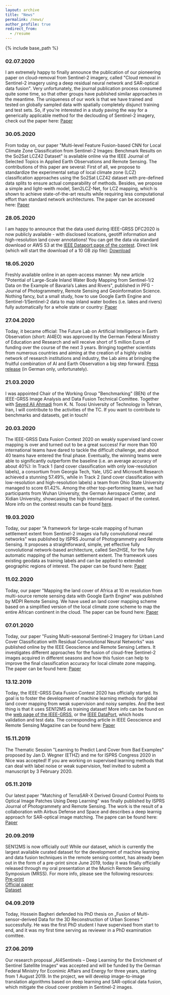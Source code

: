 ```yaml
---
layout: archive
title: "News"
permalink: /news/
author_profile: true
redirect_from:
  - /resume
---
```


{% include base_path %}

### 02.07.2020
I am extremely happy to finally announce the publication of our pioneering paper on cloud-removal from Sentinel-2 imagery, called "Cloud removal in Sentinel-2 imagery using a deep residual neural network and SAR-optical data fusion". Very unfortunately, the journal publication process consumed quite some time, so that other groups have published similar approaches in the meantime. The uniqueness of our work is that we have trained and tested on globally sampled data with spatially completely disjunct training and test sets. So, if you're interested in a study paving the way for a generically applicable method for the declouding of Sentinel-2 imagery, check out the paper here: [Paper](https://www.sciencedirect.com/science/article/pii/S0924271620301398)

### 30.05.2020 
From today on, our paper "Multi-level Feature Fusion-based CNN for Local Climate Zone Classification from Sentinel-2 Images: Benchmark Results on the So2Sat LCZ42 Dataset" is available online via the IEEE Journal of Selected Topics in Applied Earth Observations and Remote Sensing. The contributions of this paper are several: First of all, we propose to standardize the experimental setup of local climate zone (LCZ) classification approaches using the So2Sat LCZ42 dataset with pre-defined data splits to ensure actual comparability of methods. Besides, we propose a simple and light-weith model, Sen2LCZ-Net, for LCZ mapping, which is shown to achieve state-of-the-art results while requiring less computational effort than standard network architectures. The paper can be accessed here: [Paper](https://ieeexplore.ieee.org/document/9103196)

### 28.05.2020
I am happy to announce that the data used during IEEE-GRSS DFC2020 is now publicly available - with disclosed locations, geotiff information and high-resolution land cover annotations!
You can get the data via standard download or AWS S3 at the [IEEE Dataport page of the contest](https://ieee-dataport.org/competitions/2020-ieee-grss-data-fusion-contest).
Direct link (which will start the download of a 10 GB zip file): [Download](https://ieee-dataport.s3.amazonaws.com/competition/17534/DFC_Public_Dataset.zip?X-Amz-Algorithm=AWS4-HMAC-SHA256&X-Amz-Credential=AKIAJOHYI4KJCE6Q7MIQ%2F20200602%2Fus-east-1%2Fs3%2Faws4_request&X-Amz-Date=20200602T071920Z&X-Amz-SignedHeaders=Host&X-Amz-Expires=3600&X-Amz-Signature=6c9f5fc8a28bee60c1148667a8de762fc2c0a6677403cb0f5fe044355aa1d46c)

### 18.05.2020
Freshly available online in an open-access manner: My new article "Potential of Large-Scale Inland Water Body Mapping from Sentinel-1/2 Data on the Example of Bavaria’s Lakes and Rivers", published in PFG - Journal of Photogrammetry, Remote Sensing and Geoinformation Science. Nothing fancy, but a small study, how to use Google Earth Engine and Sentinel-1/Sentinel-2 data to map inland water bodies (i.e. lakes and rivers) fully automatically for a whole state or country: [Paper](https://link.springer.com/article/10.1007/s41064-020-00111-2?wt_mc=Internal.Event.1.SEM.ArticleAuthorOnlineFirst)

### 27.04.2020
Today, it became official: The Future Lab on Artificial Intelligence in Earth Observation (short: AI4EO) was approved by the German Federal Ministry of Education and Research and will receive short of 5 million Euros of funding over the course of the next 3 years. Bringing together scientists from numerous countries and aiming at the creation of a highly visible network of research institutions and industry, the Lab aims at bringing the fruitful combination of AI and Earth Observation a big step forward. [Press release](https://www.bmbf.de/de/karliczek-mit-internationalen-zukunftslaboren-ki-standort-deutschland-staerken-11498.html?pk_campaign=RSS&pk_kwd=Pressemeldung) (in German only, unfortunately). 

### 21.03.2020
I was appointed Chair of the Working Group "Benchmarking" (BEN) of the IEEE-GRSS Image Analysis and Data Fusion Technical Comittee. Together with [Seyed Ali Ahmadi](https://www.researchgate.net/profile/Sali_Ahmadi) from K. N. Toosi University of Technology in Tehran, Iran, I will contribute to the activities of the TC. If you want to contribute to benchmarks and datasets, get in touch!  

### 20.03.2020
The IEEE-GRSS Data Fusion Contest 2020 on weakly supervised land cover mapping is over and turned out to be a great success! Far more than 100 international teams have dared to tackle the difficult challenge, and about 40 teams have entered the final phase. Eventually, the winning teams were able to significantly outperform the baseline (i.e. an average accuracy of about 40%): In Track 1 (land cover classification with only low-resolution labels), a consortium from Georgia Tech, Yale, USC and Microsoft Research achieved a stunning 57.49%, while in Track 2 (land cover classification with low-resolution and high-resolution labels) a team from Ohio State University managed to score 61.42%. Among the other top-performing teams, we had participants from Wuhan University, the German Aerospace Center, and Xidian University, showcasing the high international impact of the contest. More info on the contest results can be found [here](http://www.grss-ieee.org/community/technical-committees/data-fusion/2020-ieee-grss-data-fusion-contest-results/). 

### 19.03.2020
Today, our paper "A framework for large-scale mapping of human settlement extent from Sentinel-2 images via fully convolutional neural networks" was published by ISPRS Journal of Photogrammetry and Remote Sensing. It proposes a straightforward, simple, yet effective fully convolutional network-based architecture, called Sen2HSE, for the fully automatic mapping of the human settlement extent. The framework uses existing geodata as training labels and can be applied to extended geographic regions of interest. The paper can be found here: [Paper](https://www.sciencedirect.com/science/article/pii/S0924271620300344)

### 11.02.2020
Today, our paper "Mapping the land cover of Africa at 10 m resolution from multi-source remote sensing data with Google Earth Engine" was published by MDPI Remote Sensing. We have used an land cover mapping scheme based on a simplified version of the local climate zone scheme to map the entire African continent in the cloud. The paper can be found here: [Paper](https://www.mdpi.com/2072-4292/12/4/602)

### 07.01.2020
Today, our paper "Fusing Multi-seasonal Sentinel-2 Imagery for Urban Land Cover Classification with Residual Convolutional Neural Networks" was published online by the IEEE Geoscience and Remote Sensing Letters. It investigates different approaches for the fusion of cloud-free Sentinel-2 images acquired in different seasons and how this fusion can help to improve the final classification accuracy for local climate zone mapping. The paper can be found here: [Paper](https://ieeexplore.ieee.org/document/8951229) 

### 13.12.2019
Today, the IEEE-GRSS Data Fusion Contest 2020 has officially started. Its goal is to foster the development of machine learning methods for global land cover mapping from weak supervision and noisy samples. And the best thing is that it uses SEN12MS as training dataset! More info can be found on the [web page of the IEEE-GRSS](http://www.grss-ieee.org/community/technical-committees/data-fusion/), or the [IEEE DataPort](https://ieee-dataport.org/competitions/2020-ieee-grss-data-fusion-contest), which hosts validation and test data. The corresponding article in IEEE Geoscience and Remote Sensing Magazine can be found here: [Paper](https://ieeexplore.ieee.org/stamp/stamp.jsp?tp=&arnumber=9028003) 

### 15.11.2019
The Thematic Session "Learning to Predict Land Cover from Bad Examples" proposed by Jan D. Wegner (ETHZ) and me for ISPRS Congress 2020 in Nice was accepted! If you are working on supervised learning methods that can deal with label noise or weak supervision, feel invited to submit a manuscript by 3 February 2020.

### 05.11.2019
Our latest paper "Matching of TerraSAR-X Derived Ground Control Points to Optical Image Patches Using Deep Learning" was finally published by ISPRS Journal of Photogrammety and Remote Sensing. The work is the result of a collaboration with Airbus Defense and Space and describes a deep learnig approach for SAR-optical image matching. The papre can be found here: [Paper](https://www.sciencedirect.com/science/article/abs/pii/S0924271619302217)

### 20.09.2019
SEN12MS is now officially out! While our dataset, which is currently the largest available curated dataset for the development of machine learning and data fusion techniques in the remote sensing context, has already been out in the form of a pre-print since June 2019, today it was finally officially released through my oral presentation at the Munich Remote Sensing Symposium (MRSS). For more info, please see the following resources:  
[Pre-print](https://arxiv.org/abs/1906.07789)  
[Official paper](https://www.isprs-ann-photogramm-remote-sens-spatial-inf-sci.net/IV-2-W7/153/2019/)  
[Dataset](https://mediatum.ub.tum.de/1474000)  

### 04.09.2019
Today, Hossein Bagheri defended his PhD thesis on „Fusion of Multi-sensor-derived Data for the 3D Reconstruction of Urban Scenes “ successfully. He was the first PhD student I have supervised from start to end, and it was my first time serving as reviewer in a PhD examination comittee.

### 27.06.2019
Our research proposal „AI4Sentinels – Deep Learning for the Enrichment of Sentinel Satellite Images“ was accepted and will be funded by the German Federal Ministry for Econimic Affairs and Energy for three years, starting from 1 August 2019. In the project, we will develop image-to-image translation algorithms based on deep learning and SAR-optical data fusion, which mitigate the cloud cover problem in Sentinel-2 images.
